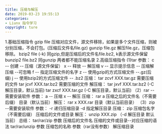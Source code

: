 ```yaml
---
title: 压缩与解压
date: 2019-03-23 19:55:13
categories: 
- Liunx 指令学习
copyright: ture
---
```


1.基础压缩指令
	gzip file		压缩对应文件，源文件移除，如果是多个文件压缩，则被分别压缩，不会打包。(压缩后文件名file.gz)
	gunzip file.gz		解压file.gz，压缩包移除。
	bzip2 file (-k)	同gzip,但是压缩后的文件名file.bz2, k表示源文件保留
	bunzip2 file.bz2   同gunzip
	两者都不能压缩名录
	<!--more-->
2.高级压缩指令
	(1)tar
		参数：
			c -- 创建  -- 压缩（源文件保留）
			x -- 释放  -- 解压缩
			v -- 显示提示信息 -- 压缩解压缩 --可忽略
			f -- 指定压缩文件的名字
			z -- 使用gzip的方式压缩文件 --.gz(后缀)
			j -- 使用bzip2的方式压缩文件 -- .bz2
		压缩：
			tar zcvf XXX.tar.gz 需要压缩的文件
			tar jcvf XXX.tar.bz2 需要压缩的文件
		解压缩：
			tar jxvf XXX.tar.bz2 (-C 解压目录，默认当前)
			tar zxcf XXX.tar.gz (-C 解压目录，默认当前)
	（2）rar  --需要安装软件
		参数：
			a -- 压缩
			x -- 解压
		压缩：
			rar a 压缩之后的文件名（不需要后缀） 目录（默认当前）
		解压：
			rar x XXX.rar 目录（默认当前目录）
	（3）zip  --需要安装软件
		参数：
			-r 递归压缩目录
			-d 指定解压目录
		压缩：
			zip 压缩包名字（不需要后缀） 压缩后的文件或目录
		解压：
			unzip XXX.zip （-d 解压目录  默认当前）
总结：
	tar/rar/zip 参数  压缩后的文件名  压缩的文件或目录--对应压缩的语法
	tar/rar/unzip 参数 压缩包的名称 参数（rar没有参数） 解压缩目录